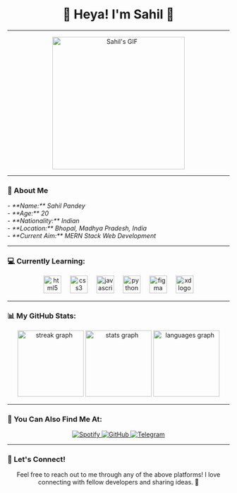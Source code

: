 <h1 align="center">🌟 Heya! I'm Sahil 👋</h1>

---

<p align="center">
  <img height="300" src="https://i.pinimg.com/originals/e1/7a/b9/e17ab9681bec36303a67cd0e13a7b170.gif" alt="Sahil's GIF">
</p>

---

<h3 align="left">📖 About Me</h3>

<p align="left">
  <i>
    - **Name:** Sahil Pandey <br>
    - **Age:** 20 <br>
    - **Nationality:** Indian <br>
    - **Location:** Bhopal, Madhya Pradesh, India <br>
    - **Current Aim:** MERN Stack Web Development
  </i>
</p>

---

<h3 align="left">💻 Currently Learning:</h3>

<div align="center">
  <img src="https://cdn.jsdelivr.net/gh/devicons/devicon/icons/html5/html5-original.svg" height="40" alt="html5 logo" />
  <img width="12" />
  <img src="https://cdn.jsdelivr.net/gh/devicons/devicon/icons/css3/css3-original.svg" height="40" alt="css3 logo" />
  <img width="12" />
  <img src="https://cdn.jsdelivr.net/gh/devicons/devicon/icons/javascript/javascript-original.svg" height="40" alt="javascript logo" />
  <img width="12" />
  <img src="https://cdn.jsdelivr.net/gh/devicons/devicon/icons/python/python-original.svg" height="40" alt="python logo" />
  <img width="12" />
  <img src="https://cdn.jsdelivr.net/gh/devicons/devicon/icons/figma/figma-original.svg" height="40" alt="figma logo" />
  <img width="12" />
  <img src="https://cdn.jsdelivr.net/gh/devicons/devicon/icons/xd/xd-plain.svg" height="40" alt="xd logo" />
</div>

---

<h3 align="left">📊 My GitHub Stats:</h3>

<div align="center">
  <img src="https://streak-stats.demolab.com?user=pandey-sahil&locale=en&mode=daily&theme=dracula&hide_border=false&border_radius=5" height="150" alt="streak graph" />
  <img src="https://github-readme-stats.vercel.app/api?username=pandey-sahil&hide_title=false&hide_rank=false&show_icons=true&include_all_commits=true&count_private=true&disable_animations=false&theme=dracula&locale=en&hide_border=false" height="150" alt="stats graph" />
  <img src="https://github-readme-stats.vercel.app/api/top-langs?username=pandey-sahil&locale=en&hide_title=false&layout=compact&card_width=320&langs_count=5&theme=dracula&hide_border=false" height="150" alt="languages graph" />
</div>

---

<h3 align="left">🔗 You Can Also Find Me At:</h3>

<div align="center">
  <a href="https://open.spotify.com/user/313jac2l2ikcf4wltty2do7odxri?si=15f1c24500ce4a56">
    <img src="https://img.shields.io/badge/Spotify-1ED760?&style=for-the-badge&logo=spotify&logoColor=white" alt="Spotify">
  </a>
  <a href="https://github.com/pandey-sahil">
    <img src="https://img.shields.io/badge/-Github-181717?style=for-the-badge&logo=Github&logoColor=white" alt="GitHub">
  </a>
  <a href="https://t.me/PirateHunterX">
    <img src="https://img.shields.io/badge/Telegram-2CA5E0?style=for-the-badge&logo=telegram&logoColor=white" alt="Telegram">
  </a>
</div>

---

<h3 align="left">💬 Let's Connect!</h3>
<p align="center">
  Feel free to reach out to me through any of the above platforms! I love connecting with fellow developers and sharing ideas. 🚀
</p>
